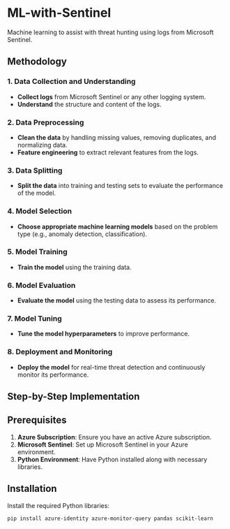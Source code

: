 # ML-with-Sentinel

Machine learning to assist with threat hunting using logs from Microsoft Sentinel.

## Methodology

### 1. Data Collection and Understanding
- **Collect logs** from Microsoft Sentinel or any other logging system.
- **Understand** the structure and content of the logs.


### 2. Data Preprocessing
- **Clean the data** by handling missing values, removing duplicates, and normalizing data.
- **Feature engineering** to extract relevant features from the logs.

### 3. Data Splitting
- **Split the data** into training and testing sets to evaluate the performance of the model.

### 4. Model Selection
- **Choose appropriate machine learning models** based on the problem type (e.g., anomaly detection, classification).

### 5. Model Training
- **Train the model** using the training data.

### 6. Model Evaluation
- **Evaluate the model** using the testing data to assess its performance.

### 7. Model Tuning
- **Tune the model hyperparameters** to improve performance.

### 8. Deployment and Monitoring
- **Deploy the model** for real-time threat detection and continuously monitor its performance.
  

## Step-by-Step Implementation

## Prerequisites

1. **Azure Subscription**: Ensure you have an active Azure subscription.
2. **Microsoft Sentinel**: Set up Microsoft Sentinel in your Azure environment.
3. **Python Environment**: Have Python installed along with necessary libraries.

## Installation

Install the required Python libraries:

```bash
pip install azure-identity azure-monitor-query pandas scikit-learn
